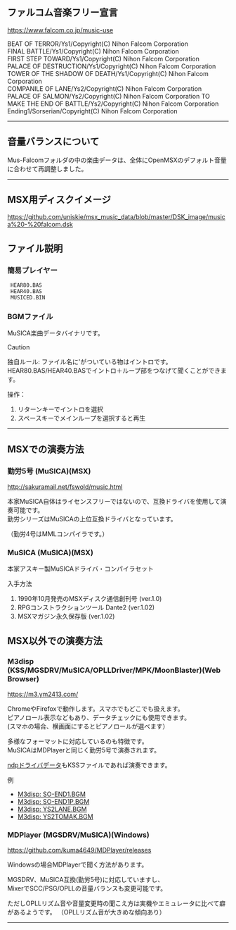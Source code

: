 ﻿## ファルコム音楽フリー宣言
https://www.falcom.co.jp/music-use

BEAT OF TERROR/Ys1/Copyright(C) Nihon Falcom Corporation  
FINAL BATTLE/Ys1/Copyright(C) Nihon Falcom Corporation  
FIRST STEP TOWARD/Ys1/Copyright(C) Nihon Falcom Corporation  
PALACE OF DESTRUCTION/Ys1/Copyright(C) Nihon Falcom Corporation  
TOWER OF THE SHADOW OF DEATH/Ys1/Copyright(C) Nihon Falcom Corporation  
COMPANILE OF LANE/Ys2/Copyright(C) Nihon Falcom Corporation  
PALACE OF SALMON/Ys2/Copyright(C) Nihon Falcom Corporation
TO MAKE THE END OF BATTLE/Ys2/Copyright(C) Nihon Falcom Corporation  
Ending1/Sorserian/Copyright(C) Nihon Falcom Corporation  

---------------------------------------
## 音量バランスについて

Mus-Falcomフォルダの中の楽曲データは、全体にOpenMSXのデフォルト音量に合わせて再調整しました。

---------------------------------------
## MSX用ディスクイメージ

 https://github.com/uniskie/msx_music_data/blob/master/DSK_image/musica%20-%20falcom.dsk


## ファイル説明

### 簡易プレイヤー
```
 HEAR80.BAS
 HEAR40.BAS
 MUSICED.BIN
```

### BGMファイル

MuSICA楽曲データバイナリです。

> [!CAUTION]
> 独自ルール: ファイル名に'がついている物はイントロです。  
> HEAR80.BAS/HEAR40.BASでイントロ＋ループ部をつなげて聞くことができます。
>
> 操作：
> 1. リターンキーでイントロを選択
> 2. スペースキーでメインループを選択すると再生

---------------------------------------

## MSXでの演奏方法

### 勤労5号 (MuSICA)(MSX)

http://sakuramail.net/fswold/music.html

本家MuSICA自体はライセンスフリーではないので、互換ドライバを使用して演奏可能です。  
勤労シリーズはMuSICAの上位互換ドライバとなっています。

（勤労4号はMMLコンパイラです。）

### MuSICA (MuSICA)(MSX)

本家アスキー製MuSICAドライバ・コンパイラセット

入手方法
1. 1990年10月発売のMSXディスク通信創刊号 (ver.1.0)
2. RPGコンストラクションツール Dante2 (ver.1.02)
3. MSXマガジン永久保存版 (ver.1.02)

## MSX以外での演奏方法

### M3disp (KSS/MGSDRV/MuSICA/OPLLDriver/MPK/MoonBlaster)(Web Browser)

https://m3.ym2413.com/

ChromeやFirefoxで動作します。スマホでもどこでも扱えます。  
ピアノロール表示などもあり、データチェックにも使用できます。  
(スマホの場合、横画面にするとピアノロールが選べます）

多様なフォーマットに対応しているのも特徴です。  
MuSICAはMDPlayerと同じく勤労5号で演奏されます。

[ndpドライバデータ](/ndp)もKSSファイルであれば演奏できます。

例

- [M3disp: SO-END1.BGM](https://m3.ym2413.com/?open=https://raw.githubusercontent.com/uniskie/msx_music_data/master/Mus-Falcom/SO-END1.BGM)  
- [M3disp: SO-END1P.BGM](https://m3.ym2413.com/?open=https://raw.githubusercontent.com/uniskie/msx_music_data/master/Mus-Falcom/SO-END1P.BGM)  
- [M3disp: YS2LANE.BGM](https://m3.ym2413.com/?open=https://raw.githubusercontent.com/uniskie/msx_music_data/master/Mus-Falcom/YS2LANE.BGM)  
- [M3disp: YS2TOMAK.BGM](https://m3.ym2413.com/?open=https://raw.githubusercontent.com/uniskie/msx_music_data/master/Mus-Falcom/YS2TOMAK.BGM)  



### MDPlayer (MGSDRV/MuSICA)(Windows)

https://github.com/kuma4649/MDPlayer/releases

Windowsの場合MDPlayerで聞く方法があります。

MGSDRV、MuSICA互換(勤労5号)に対応していますし、  
MixerでSCC/PSG/OPLLの音量バランスも変更可能です。

ただしOPLLリズム音や音量変更時の聞こえ方は実機やエミュレータに比べて癖があるようです。
（OPLLリズム音が大きめな傾向あり）

---------------------------------------
